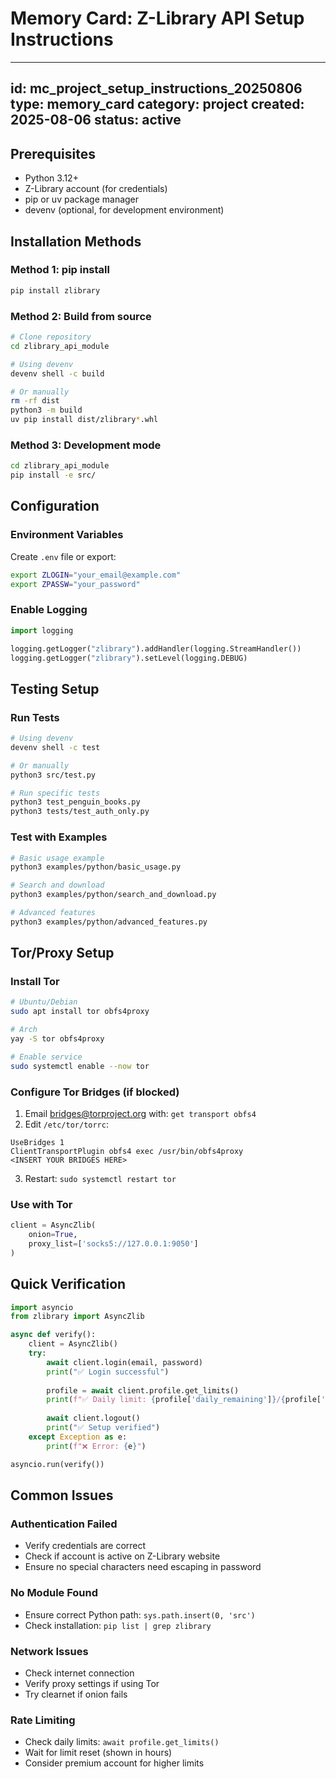 # Memory Card: Z-Library API Setup Instructions
---
id: mc_project_setup_instructions_20250806
type: memory_card
category: project
created: 2025-08-06
status: active
---

## Prerequisites
- Python 3.12+
- Z-Library account (for credentials)
- pip or uv package manager
- devenv (optional, for development environment)

## Installation Methods

### Method 1: pip install
```bash
pip install zlibrary
```

### Method 2: Build from source
```bash
# Clone repository
cd zlibrary_api_module

# Using devenv
devenv shell -c build

# Or manually
rm -rf dist
python3 -m build
uv pip install dist/zlibrary*.whl
```

### Method 3: Development mode
```bash
cd zlibrary_api_module
pip install -e src/
```

## Configuration

### Environment Variables
Create `.env` file or export:
```bash
export ZLOGIN="your_email@example.com"
export ZPASSW="your_password"
```

### Enable Logging
```python
import logging

logging.getLogger("zlibrary").addHandler(logging.StreamHandler())
logging.getLogger("zlibrary").setLevel(logging.DEBUG)
```

## Testing Setup

### Run Tests
```bash
# Using devenv
devenv shell -c test

# Or manually
python3 src/test.py

# Run specific tests
python3 test_penguin_books.py
python3 tests/test_auth_only.py
```

### Test with Examples
```bash
# Basic usage example
python3 examples/python/basic_usage.py

# Search and download
python3 examples/python/search_and_download.py

# Advanced features
python3 examples/python/advanced_features.py
```

## Tor/Proxy Setup

### Install Tor
```bash
# Ubuntu/Debian
sudo apt install tor obfs4proxy

# Arch
yay -S tor obfs4proxy

# Enable service
sudo systemctl enable --now tor
```

### Configure Tor Bridges (if blocked)
1. Email bridges@torproject.org with: `get transport obfs4`
2. Edit `/etc/tor/torrc`:
```
UseBridges 1
ClientTransportPlugin obfs4 exec /usr/bin/obfs4proxy
<INSERT YOUR BRIDGES HERE>
```
3. Restart: `sudo systemctl restart tor`

### Use with Tor
```python
client = AsyncZlib(
    onion=True,
    proxy_list=['socks5://127.0.0.1:9050']
)
```

## Quick Verification
```python
import asyncio
from zlibrary import AsyncZlib

async def verify():
    client = AsyncZlib()
    try:
        await client.login(email, password)
        print("✅ Login successful")
        
        profile = await client.profile.get_limits()
        print(f"✅ Daily limit: {profile['daily_remaining']}/{profile['daily_allowed']}")
        
        await client.logout()
        print("✅ Setup verified")
    except Exception as e:
        print(f"❌ Error: {e}")

asyncio.run(verify())
```

## Common Issues

### Authentication Failed
- Verify credentials are correct
- Check if account is active on Z-Library website
- Ensure no special characters need escaping in password

### No Module Found
- Ensure correct Python path: `sys.path.insert(0, 'src')`
- Check installation: `pip list | grep zlibrary`

### Network Issues
- Check internet connection
- Verify proxy settings if using Tor
- Try clearnet if onion fails

### Rate Limiting
- Check daily limits: `await profile.get_limits()`
- Wait for limit reset (shown in hours)
- Consider premium account for higher limits